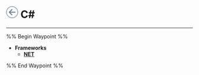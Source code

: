 # [![](../../../icons/back-arrow.png)](../../../README.md) C\#
---

%% Begin Waypoint %%
- **Frameworks**
	- **[NET](Frameworks/NET/NET.md)**

%% End Waypoint %%

